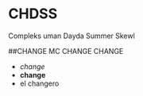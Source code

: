 # CHDSS
Compleks uman Dayda Summer Skewl

##CHANGE MC CHANGE CHANGE

- *change* 
- **change** 
- el changero


